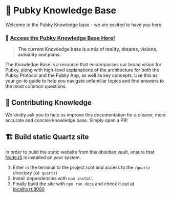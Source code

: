 # :brain: Pubky Knowledge Base

Welcome to the Pubky Knowledge base - we are excited to have you here.

### 🔗 [Access the Pubky Knowledge Base Here!](https://vigilant-adventure-y6k6ere.pages.github.io/)

> **The current Knowledge base is a mix of reality, dreams, visions, actuality and plans.**

The Knowledge Base is a resource that encompasses our broad vision for Pubky, along with high-level explanations of the architecture for both the Pubky Protocol and the Pubky App, as well as key concepts. Use this as your go-to guide to help you navigate unfamiliar topics and find answers to the most common questions.

## 📝 Contributing Knowledge

We kindly ask you to help us improve this documentation for a clearer, more accurate and concise knowledge base. Simply open a PR!

## 🏗️ Build static Quartz site

In order to build the static website from this obsidian vault, ensure that [NodeJS](https://nodejs.org/en/download/prebuilt-installer) is installed on your system.

1. Enter in the terminal to the project root and access to the `/quartz` directory (`cd quartz`)
2. Install dependencies with `npm install`
3. Finally build the site with `npm run docs` and check it out at [localhost:8080](http://localhost:8080/)
